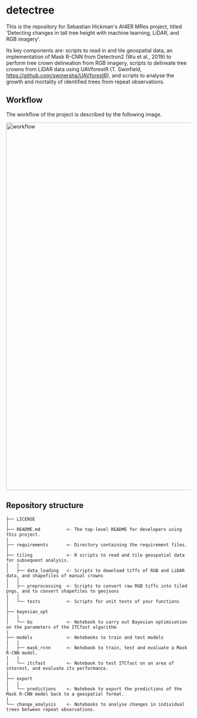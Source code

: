 # detectree

This is the repository for Sebastian Hickman's AI4ER MRes project, titled 'Detecting changes in tall tree height with machine learning, LiDAR, and RGB imagery'.

Its key components are: scripts to read in and tile geospatial data, an implementation of Mask R-CNN from Detectron2 (Wu et al., 2019) to perform tree crown delineation from RGB imagery, scripts to delineate tree crowns from LiDAR data using UAVforestR (T. Swinfield, https://github.com/swinersha/UAVforestR), and scripts to analyse the growth and mortality of identified trees from repeat observations.

## Workflow

The workflow of the project is described by the following image.

<img width="1000" alt="workflow" src= https://github.com/shmh40/detectree/blob/main/imgs/workflow_010721.png > 

## Repository structure
```
├── LICENSE
|
├── README.md          <- The top-level README for developers using this project.
|
├── requirements       <- Directory containing the requirement files.
│
├── tiling             <- R scripts to read and tile geospatial data for subsequent analysis.
│   |
│   ├── data_loading   <- Scripts to download tiffs of RGB and LiDAR data, and shapefiles of manual crowns
│   │
│   ├── preprocessing  <- Scripts to convert raw RGB tiffs into tiled pngs, and to convert shapefiles to geojsons
|   |
│   └── tests          <- Scripts for unit tests of your functions
│
├── bayesian_opt
|   |                  
│   └── bo             <- Notebook to carry out Bayesian optimisation on the parameters of the ITCfast algorithm
|
├── models             <- Notebooks to train and test models
|   |                  
│   ├── mask_rcnn      <- Notebook to train, test and evaluate a Mask R-CNN model.
|   |
|   └── itcfast        <- Notebook to test ITCfast on an area of interest, and evaluate its performance.
│
├── export
|   |                  
│   └── predictions    <- Notebook to export the predictions of the Mask R-CNN model back to a geospatial format.
|
└── change_analysis    <- Notebooks to analyse changes in individual trees between repeat observations. 
```
